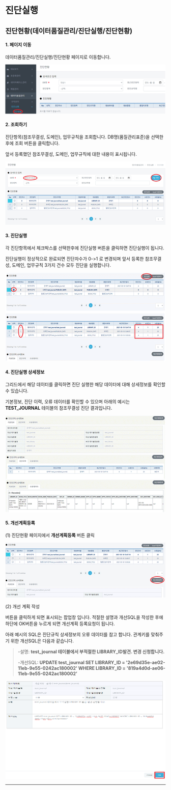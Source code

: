 # 진단실행

## 진단현황(데이터품질관리/진단실행/진단현황)



#### &#x20; 1. 페이지 이동

데이터품질관리/진단실행/진단현황 페이지로 이동합니다.

![](../../.gitbook/assets/8-1.png)



#### &#x20; 2. 조회하기

진단항목(참조무결성, 도메인), 업무규칙을 조회합니다. DB명(품질관리표준)을 선택한 후에 조회 버튼을 클릭합니다.

&#x20;앞서 등록했던 참조무결성, 도메인, 업무규칙에 대한 내용이 표시됩니다.

![](../../.gitbook/assets/8-2.png)



#### &#x20; 3. 진단실행

각 진단항목에서 체크박스를 선택한후에 진단실행 버튼을 클릭하면 진단실행이 됩니다.

진단실행이 정상적으로 완료되면 진단차수가 0->1 로 변경되며 앞서 등록한 참조무결성, 도메인, 업무규칙 3가지 건수 모두 진단을 실행합니다.&#x20;

![](../../.gitbook/assets/8-3.gif)



#### &#x20; 4. 진단실행 상세정보

그리드에서 해당 데이터를 클릭하면 진단 실행한 해당 데이터에 대해 상세정보를 확인할 수 있습니다.&#x20;

기본정보, 진단 이력, 오류 데이터를 확인할 수 있으며 아래의 예시는 **TEST\_JOURNAL** 테이블의 참조무결성 진단 결과입니다.&#x20;

![](../../.gitbook/assets/8-4.gif)



#### &#x20; 5. 개선계획등록

(1) 진단현황 페이지에서 **개선계획등록** 버튼 클릭

![](../../.gitbook/assets/8-5.png)

(2) 개선 계획 작성

버튼을 클릭하게 되면 표시되는 팝업창 입니다. 적절한 설명과 개선SQL을 작성한 후에 하단에 OK버튼을 누르게 되면 개선계획 등록요청이 됩니다.&#x20;

아래 예시의 SQL은 진단규칙 상세정보의 오류 데이터를 참고 합니다. 관계키를 맞춰주기 위한 개선SQL은 다음과 같습니다.

> \-설명: **test\_journal 테이블에서 부적절한 LIBRARY\_ID발견. 변경 신청합니다.**
>
> \-개선SQL: **UPDATE test\_journal SET LIBRARY\_ID = '2e69d35e-ae02-11eb-9e55-0242ac180002' WHERE LIBRARY\_ID = '819a4d0d-ae06-11eb-9e55-0242ac180002’**

![](../../.gitbook/assets/8-6.png)

****










